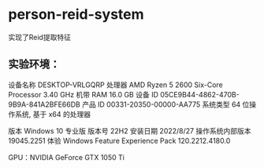 # person-reid-system
实现了Reid提取特征

## 实验环境：
设备名称	DESKTOP-VRLGQRP
处理器	AMD Ryzen 5 2600 Six-Core Processor               3.40 GHz
机带 RAM	16.0 GB
设备 ID	05CE9B44-4862-470B-9B9A-841A2BFE66DB
产品 ID	00331-20350-00000-AA775
系统类型	64 位操作系统, 基于 x64 的处理器

版本	Windows 10 专业版
版本号	22H2
安装日期	‎2022/‎8/‎27
操作系统内部版本	19045.2251
体验	Windows Feature Experience Pack 120.2212.4180.0

GPU：NVIDIA GeForce GTX 1050 Ti
